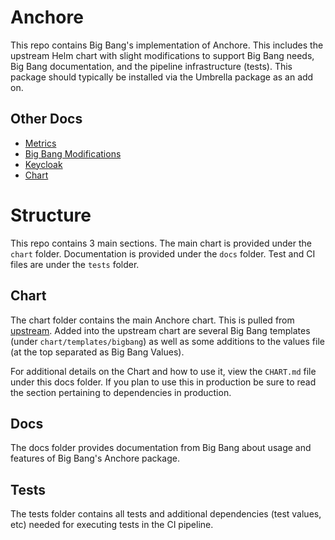 # Anchore

This repo contains Big Bang's implementation of Anchore. This includes the upstream Helm chart with slight modifications to support Big Bang needs, Big Bang documentation, and the pipeline infrastructure (tests). This package should typically be installed via the Umbrella package as an add on.

## Other Docs

- [Metrics](./metrics.md)
- [Big Bang Modifications](./BBCHANGES.md)
- [Keycloak](./KEYCLOAK.md)
- [Chart](./CHART.md)

# Structure

This repo contains 3 main sections. The main chart is provided under the `chart` folder. Documentation is provided under the `docs` folder. Test and CI files are under the `tests` folder.

## Chart

The chart folder contains the main Anchore chart. This is pulled from [upstream](https://github.com/anchore/anchore-charts/tree/master/stable/anchore-engine). Added into the upstream chart are several Big Bang templates (under `chart/templates/bigbang`) as well as some additions to the values file (at the top separated as Big Bang Values).

For additional details on the Chart and how to use it, view the `CHART.md` file under this docs folder. If you plan to use this in production be sure to read the section pertaining to dependencies in production.

## Docs

The docs folder provides documentation from Big Bang about usage and features of Big Bang's Anchore package.

## Tests

The tests folder contains all tests and additional dependencies (test values, etc) needed for executing tests in the CI pipeline.
